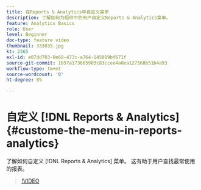 ```yaml
---
title: 在Reports & Analytics中自定义菜单
description: 了解如何为组织中的用户自定义Reports & Analytics菜单。
feature: Analytics Basics
role: User
level: Beginner
doc-type: feature video
thumbnail: 333035.jpg
kt: 2365
exl-id: e07dd703-0e68-473c-a764-145019bf671f
source-git-commit: 1b57a173b65903c83ccee4a0ea127568b51b4a93
workflow-type: tm+mt
source-wordcount: '0'
ht-degree: 0%

---
```


# 自定义 [!DNL Reports & Analytics] {#custome-the-menu-in-reports-analytics}

了解如何自定义 [!DNL Reports & Analytics] 菜单。 这有助于用户查找最常使用的报表。

>[!VIDEO](https://video.tv.adobe.com/v/333035/?quality=12)

